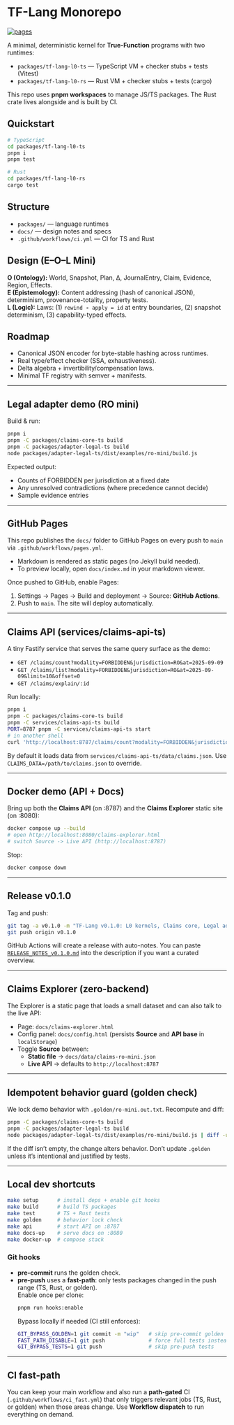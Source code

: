 
# TF-Lang Monorepo
[![pages](https://github.com/LexLattice/tf-lang/actions/workflows/pages.yml/badge.svg)](https://lexlattice.github.io/tf-lang/)

A minimal, deterministic kernel for **True-Function** programs with two runtimes:

- `packages/tf-lang-l0-ts` — TypeScript VM + checker stubs + tests (Vitest)
- `packages/tf-lang-l0-rs` — Rust VM + checker stubs + tests (cargo)

This repo uses **pnpm workspaces** to manage JS/TS packages. The Rust crate lives alongside and is built by CI.

## Quickstart

```bash
# TypeScript
cd packages/tf-lang-l0-ts
pnpm i
pnpm test

# Rust
cd packages/tf-lang-l0-rs
cargo test
```

## Structure

- `packages/` — language runtimes
- `docs/` — design notes and specs
- `.github/workflows/ci.yml` — CI for TS and Rust

## Design (E–O–L Mini)

**O (Ontology):** World, Snapshot, Plan, Δ, JournalEntry, Claim, Evidence, Region, Effects.  
**E (Epistemology):** Content addressing (hash of canonical JSON), determinism, provenance-totality, property tests.  
**L (Logic):** Laws: (1) `rewind ∘ apply = id` at entry boundaries, (2) snapshot determinism, (3) capability-typed effects.

## Roadmap

- Canonical JSON encoder for byte-stable hashing across runtimes.
- Real type/effect checker (SSA, exhaustiveness).
- Delta algebra + invertibility/compensation laws.
- Minimal TF registry with semver + manifests.


---

## Legal adapter demo (RO mini)

Build & run:
```bash
pnpm i
pnpm -C packages/claims-core-ts build
pnpm -C packages/adapter-legal-ts build
node packages/adapter-legal-ts/dist/examples/ro-mini/build.js
```

Expected output:
- Counts of FORBIDDEN per jurisdiction at a fixed date
- Any unresolved contradictions (where precedence cannot decide)
- Sample evidence entries

---

## GitHub Pages

This repo publishes the `docs/` folder to GitHub Pages on every push to `main` via `.github/workflows/pages.yml`.
- Markdown is rendered as static pages (no Jekyll build needed).
- To preview locally, open `docs/index.md` in your markdown viewer.

Once pushed to GitHub, enable Pages:
1) Settings -> Pages -> Build and deployment -> Source: **GitHub Actions**.
2) Push to `main`. The site will deploy automatically.


---

## Claims API (services/claims-api-ts)

A tiny Fastify service that serves the same query surface as the demo:
- `GET /claims/count?modality=FORBIDDEN&jurisdiction=RO&at=2025-09-09`
- `GET /claims/list?modality=FORBIDDEN&jurisdiction=RO&at=2025-09-09&limit=10&offset=0`
- `GET /claims/explain/:id`

Run locally:
```bash
pnpm i
pnpm -C packages/claims-core-ts build
pnpm -C services/claims-api-ts build
PORT=8787 pnpm -C services/claims-api-ts start
# in another shell
curl 'http://localhost:8787/claims/count?modality=FORBIDDEN&jurisdiction=RO&at=2025-09-09'
```

By default it loads data from `services/claims-api-ts/data/claims.json`. Use `CLAIMS_DATA=/path/to/claims.json` to override.


---

## Docker demo (API + Docs)

Bring up both the **Claims API** (on :8787) and the **Claims Explorer** static site (on :8080):

```bash
docker compose up --build
# open http://localhost:8080/claims-explorer.html
# switch Source -> Live API (http://localhost:8787)
```

Stop:
```bash
docker compose down
```


---

## Release v0.1.0

Tag and push:
```bash
git tag -a v0.1.0 -m "TF-Lang v0.1.0: L0 kernels, Claims core, Legal adapter, Explorer & API"
git push origin v0.1.0
```

GitHub Actions will create a release with auto-notes. You can paste [`RELEASE_NOTES_v0.1.0.md`](./RELEASE_NOTES_v0.1.0.md) into the description if you want a curated overview.

---

## Claims Explorer (zero-backend)

The Explorer is a static page that loads a small dataset and can also talk to the live API:

- Page: `docs/claims-explorer.html`
- Config panel: `docs/config.html` (persists **Source** and **API base** in `localStorage`)
- Toggle **Source** between:
  - **Static file** → `docs/data/claims-ro-mini.json`
  - **Live API** → defaults to `http://localhost:8787`

---

## Idempotent behavior guard (golden check)

We lock demo behavior with `.golden/ro-mini.out.txt`. Recompute and diff:

```bash
pnpm -C packages/claims-core-ts build
pnpm -C packages/adapter-legal-ts build
node packages/adapter-legal-ts/dist/examples/ro-mini/build.js | diff -u .golden/ro-mini.out.txt -
```

If the diff isn’t empty, the change alters behavior. Don’t update `.golden` unless it’s intentional and justified by tests.

---

## Local dev shortcuts

```bash
make setup      # install deps + enable git hooks
make build      # build TS packages
make test       # TS + Rust tests
make golden     # behavior lock check
make api        # start API on :8787
make docs-up    # serve docs on :8080
make docker-up  # compose stack
```

### Git hooks

- **pre-commit** runs the golden check.
- **pre-push** uses a **fast-path**: only tests packages changed in the push range (TS, Rust, or golden).  
  Enable once per clone:
  ```bash
  pnpm run hooks:enable
  ```
  Bypass locally if needed (CI still enforces):
  ```bash
  GIT_BYPASS_GOLDEN=1 git commit -m "wip"   # skip pre-commit golden
  FAST_PATH_DISABLE=1 git push              # force full tests instead of fast-path
  GIT_BYPASS_TESTS=1 git push               # skip pre-push tests
  ```

---

## CI fast-path

You can keep your main workflow and also run a **path-gated** CI (`.github/workflows/ci_fast.yml`) that only triggers relevant jobs (TS, Rust, or golden) when those areas change. Use **Workflow dispatch** to run everything on demand.
